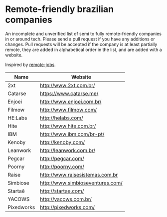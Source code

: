 # Remote-friendly brazilian companies

An incomplete and unverified list of semi to fully remote-friendly companies in or around tech. Please send a pull request if you have any additions or changes. Pull requests will be accepted if the company is at least partially remote, they are added in alphabetical order in the list, and are added with a website.

Inspired by [remote-jobs](https://github.com/jessicard/remote-jobs).

Name | Website
------------ | -------
2xt | http://www.2xt.com.br/
Catarse | https://www.catarse.me/
Enjoei | http://www.enjoei.com.br/
Filmow | http://www.filmow.com/
HE:Labs | http://helabs.com/
Hite | http://www.hite.com.br/
IBM | http://www.ibm.com/br-pt/
Kenoby | http://kenoby.com/
Leanwork | http://leanwork.com.br/
Pegcar | http://pegcar.com/
Poorny | http://poorny.com/
Raise | http://www.raisesistemas.com.br
Simbiose | http://www.simbioseventures.com/
Startaê | http://startae.com/
YACOWS | http://yacows.com.br/
Pixedworks | http://pixedworks.com/
